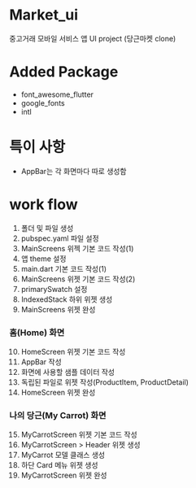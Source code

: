 # Market_ui
중고거래 모바일 서비스 앱 UI project (당근마켓 clone)

# Added Package
* font_awesome_flutter
* google_fonts
* intl

# 특이 사항
* AppBar는 각 화면마다 따로 생성함

# work flow
1. 폴더 및 파일 생성
2. pubspec.yaml 파일 설정
3. MainScreens 위젝 기본 코드 작성(1)
4. 앱 theme 설정
5. main.dart 기본 코드 작성(1)
6. MainScreens 위젯 기본 코드 작성(2)
7. primarySwatch 설정
8. IndexedStack 하위 위젯 생성
9. MainScreens 위젯 완성

### 홈(Home) 화면
10. HomeScreen 위젯 기본 코드 작성
11. AppBar 작성
12. 화면에 사용할 샘플 데이터 작성
13. 독립된 파일로 위젯 작성(ProductItem, ProductDetail)
14. HomeScreen 위젯 완성

### 나의 당근(My Carrot) 화면
15. MyCarrotScreen 위젯 기본 코드 작성
16. MyCarrotScreen > Header 위젯 생성
17. MyCarrot 모델 클래스 생성
18. 하단 Card 메뉴 위젯 생성
19. MyCarrotScreen 위젯 완성
